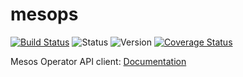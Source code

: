 # mesops

[![Build Status](https://travis-ci.org/miroswan/mesops.svg?branch=master)](https://travis-ci.org/miroswan/mesops)
![Status](https://img.shields.io/badge/status-beta-blue.svg)
![Version](https://img.shields.io/badge/version-v0.1.0-yellow.svg)
[![Coverage Status](https://coveralls.io/repos/github/miroswan/mesops/badge.svg?branch=master)](https://coveralls.io/github/miroswan/mesops?branch=master)

Mesos Operator API client: [Documentation](https://godoc.org/github.com/miroswan/mesops)
